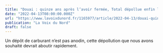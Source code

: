 ```yaml
---
title: "Douai : quinze ans après l’avoir fermée, Total dépollue enfin la station-service face à la gare"
date: "2022-04-13T08:00:00.000Z"
url: "https://www.lavoixdunord.fr/1165977/article/2022-04-13/douai-quinze-ans-apres-l-avoir-fermee-total-depollue-enfin-la-station-du"
publication: "La Voix du Nord"
draft: false
---
```


Un dépôt de carburant n’est pas anodin, cette dépollution que nous avons souhaité devrait aboutir rapidement.
